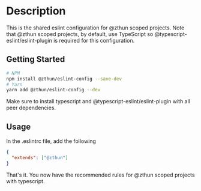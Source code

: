 # Description

This is the shared eslint configuration for @zthun scoped projects. Note that @zthun scoped projects, by default, use TypeScript so @typescript-eslint/eslint-plugin is required for this configuration.

## Getting Started

```sh
# NPM
npm install @zthun/eslint-config --save-dev
# Yarn
yarn add @zthun/eslint-config --dev
```

Make sure to install typescript and @typescript-eslint/eslint-plugin with all peer dependencies.

## Usage

In the .eslintrc file, add the following

```json
{
  "extends": ["@zthun"]
}
```

That's it. You now have the recommended rules for @zthun scoped projects with typescript.
